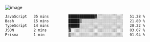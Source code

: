 ![image](https://github-profile-trophy.vercel.app/?username=CMOISDEAD&theme=oldie&row=1&no-frame=true&no-bg=true&margin-w=15&margin-h=15)
<!--START_SECTION:waka-->

```txt
JavaScript   35 mins         ████████████▓░░░░░░░░░░░░   51.28 %
Bash         15 mins         █████▒░░░░░░░░░░░░░░░░░░░   21.80 %
TypeScript   14 mins         █████░░░░░░░░░░░░░░░░░░░░   20.22 %
JSON         2 mins          ▓░░░░░░░░░░░░░░░░░░░░░░░░   03.07 %
Prisma       1 min           ▒░░░░░░░░░░░░░░░░░░░░░░░░   01.94 %
```

<!--END_SECTION:waka--> 
